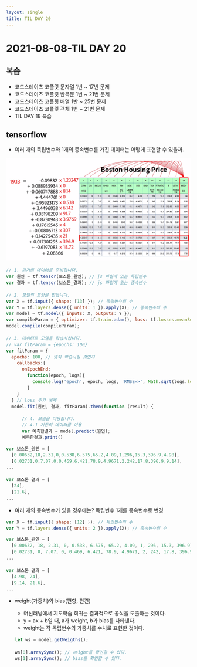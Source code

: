 ```yaml
---
layout: single
title: TIL DAY 20
---
```

# 2021-08-08-TIL DAY 20

## 복습

- 코드스테이츠 코플릿 문자열 1번 ~ 17번 문제
- 코드스테이츠 코플릿 반복문 1번 ~ 21번 문제
- 코드스테이츠 코플릿 배열 1반 ~ 25번 문제
- 코드스테이츠 코플릿 객체 1번 ~ 21번 문제
- TIL DAY 18 복습

## tensorflow

- 여러 개의 독립변수와 1개의 종속변수를 가진 데이터는 어떻게 표현할 수 있을까.

![](/assets/images/tensorflow.png)

```jsx
// 1. 과거의 데이터를 준비합니다. 
var 원인 = tf.tensor(보스톤_원인); // js 파일에 있는 독립변수
var 결과 = tf.tensor(보스톤_결과); // js 파일에 있는 종속변수

// 2. 모델의 모양을 만듭니다. 
var X = tf.input({ shape: [13] }); // 독립변수의 수
var Y = tf.layers.dense({ units: 1 }).apply(X); // 종속변수의 수
var model = tf.model({ inputs: X, outputs: Y });
var compileParam = { optimizer: tf.train.adam(), loss: tf.losses.meanSquaredError }
model.compile(compileParam);

// 3. 데이터로 모델을 학습시킵니다. 
// var fitParam = {epochs: 100}
var fitParam = { 
  epochs: 100, // 몇회 학습시킬 것인지
    callbacks:{
      onEpochEnd:
        function(epoch, logs){
          console.log('epoch', epoch, logs, 'RMSE=>', Math.sqrt(logs.loss));
        }
    }
  } // loss 추가 예제
  model.fit(원인, 결과, fitParam).then(function (result) {
            
      // 4. 모델을 이용합니다. 
      // 4.1 기존의 데이터를 이용
      var 예측한결과 = model.predict(원인);
      예측한결과.print()
```

```jsx
var 보스톤_원인 = [
  [0.00632,18,2.31,0,0.538,6.575,65.2,4.09,1,296,15.3,396.9,4.98],
  [0.02731,0,7.07,0,0.469,6.421,78.9,4.9671,2,242,17.8,396.9,9.14],
...

var 보스톤_결과 = [
  [24],
  [21.6],
...
```


- 여러 개의 종속변수가 있을 경우에는? 독립변수 1개를 종속변수로 변경

```jsx
var X = tf.input({ shape: [12] }); // 독립변수의 수
var Y = tf.layers.dense({ units: 2 }).apply(X); // 종속변수의 수
```

```jsx
var 보스톤_원인 = [
  [0.00632, 18, 2.31, 0, 0.538, 6.575, 65.2, 4.09, 1, 296, 15.3, 396.9],
  [0.02731, 0, 7.07, 0, 0.469, 6.421, 78.9, 4.9671, 2, 242, 17.8, 396.9],
...

var 보스톤_결과 = [
  [4.98, 24],
  [9.14, 21.6],
...
```


- weight(가중치)와 bias(편향, 편견)
    - 머신러닝에서 지도학습 회귀는 결과적으로 공식을 도출하는 것이다.
    - y =  ax + b일 때, a가 weight, b가 bias를 나타낸다.
    - weight는 각 독립변수의 가중치를 수치로 표현한 것이다.

    ```jsx
    let ws = model.getWeigths();

    ws[0].arraySync(); // weight를 확인할 수 있다.
    ws[1].arraySync(); // bias를 확인할 수 있다.
    ```
